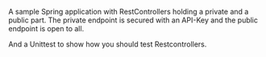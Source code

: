A sample Spring application with RestControllers holding a private and a public part.
The private endpoint is secured with an API-Key and the public endpoint is
open to all.

And a Unittest to show how you should test Restcontrollers.


